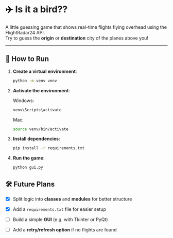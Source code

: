 # ✈️ Is it a bird??

A little guessing game that shows real-time flights flying overhead using the FlightRadar24 API.  
Try to guess the **origin** or **destination** city of the planes above you!

---

## 🚀 How to Run

1. **Create a virtual environment**:
   ```bash
   python -m venv venv
   ```
2. **Activate the environment**:

    Windows:
   ```bash
   venv\Scripts\activate
   ```
    Mac:
   ```bash
   source venv/bin/activate
   ```
3. **Install dependencies**:
   ```bash
   pip install -r requirements.txt
   ```
4. **Run the game**:
   ```bash
   python gui.py
   ```

## 🛠️ Future Plans

- [x] Split logic into **classes** and **modules** for better structure
- [x] Add a `requirements.txt` file for easier setup
- [ ] Build a simple **GUI** (e.g. with Tkinter or PyQt)
- [ ] Add a **retry/refresh option** if no flights are found



